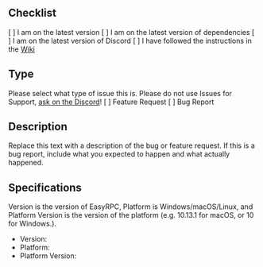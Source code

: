 ## Checklist
[ ] I am on the latest version
[ ] I am on the latest version of dependencies
[ ] I am on the latest version of Discord
[ ] I have followed the instructions in the [Wiki](https://github.com/justdotJS/EasyRPC/wiki)

## Type
Please select what type of issue this is. Please do not use Issues for Support, [ask on the Discord](https://discord.gg/MpnbrX7)!
[ ] Feature Request
[ ] Bug Report

## Description
Replace this text with a description of the bug or feature request. If this is a bug report, include what you expected to happen and what actually happened.

## Specifications
Version is the version of EasyRPC, Platform is Windows/macOS/Linux, and Platform Version is the version of the platform (e.g. 10.13.1 for macOS, or 10 for Windows.).
  - Version: 
  - Platform: 
  - Platform Version: 

